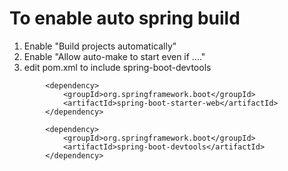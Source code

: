 # To enable auto spring build

1. Enable "Build projects automatically"
2. Enable "Allow auto-make to start even if ...."
3. edit pom.xml to include spring-boot-devtools

```
		<dependency>
			<groupId>org.springframework.boot</groupId>
			<artifactId>spring-boot-starter-web</artifactId>
		</dependency>

		<dependency>
			<groupId>org.springframework.boot</groupId>
			<artifactId>spring-boot-devtools</artifactId>
		</dependency>

```
